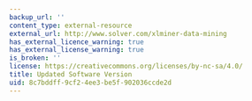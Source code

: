 ```yaml
---
backup_url: ''
content_type: external-resource
external_url: http://www.solver.com/xlminer-data-mining
has_external_licence_warning: true
has_external_license_warning: true
is_broken: ''
license: https://creativecommons.org/licenses/by-nc-sa/4.0/
title: Updated Software Version
uid: 8c7bddff-9cf2-4ee3-be5f-902036ccde2d
---
```

